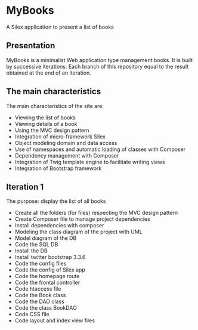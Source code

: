 # MyBooks

A Silex application to present a list of books

## Presentation
MyBooks is a minimalist Web application type management books. It is built by successive iterations. Each branch of this repository equal to the result obtained at the end of an iteration.

## The main characteristics
The main characteristics of the site are:
- Viewing the list of books
- Viewing details of a book
- Using the MVC design pattern
- Integration of micro-framework Silex
- Object modeling domain and data access
- Use of namespaces and automatic loading of classes with Composer
- Dependency management with Composer
- Integration of Twig template engine to facilitate writing views
- Integration of Bootstrap framework

## Iteration 1

The purpose: display the list of all books

- Create all the folders (for files) respecting the MVC design pattern
- Create Composer file to manage project dependencies
- Install dependencies with composer
- Modeling the class diagram of the project with UML
- Model diagram of the DB
- Code the SQL DB
- Install the DB
- Install twitter bootstrap 3.3.6
- Code the config files
- Code the config of Silex app
- Code the homepage route
- Code the frontal controller
- Code htaccess file
- Code the Book class
- Code the DAO class
- Code the class BookDAO
- Code CSS file
- Code layout and index view files